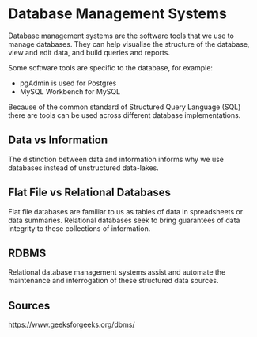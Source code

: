 # Database Management Systems

Database management systems are the software tools that we use to manage
databases. They can help visualise the structure of the database, view and edit
data, and build queries and reports.

Some software tools are specific to the database, for example:
* pgAdmin is used for Postgres
* MySQL Workbench for MySQL

Because of the common standard of Structured Query Language (SQL) there are
 tools can be used across different database implementations.

## Data vs Information

The distinction between data and information informs why we use databases
instead of unstructured data-lakes.

[](content:databases:data-information)

## Flat File vs Relational Databases

Flat file databases are familiar to us as tables of data in spreadsheets or data
summaries. Relational databases seek to bring guarantees of data integrity to
these collections of information.

[](content:databases:flat)


## RDBMS

Relational database management systems assist and automate the maintenance and
interrogation of these structured data sources.






## Sources

https://www.geeksforgeeks.org/dbms/
